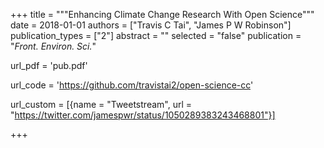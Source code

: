 +++
title = """Enhancing Climate Change Research With Open Science"""
date = 2018-01-01
authors = ["Travis C Tai", "James P W Robinson"]
publication_types = ["2"]
abstract = ""
selected = "false"
publication = "*Front. Environ. Sci.*"

url_pdf = 'pub.pdf'

url_code = 'https://github.com/travistai2/open-science-cc'

url_custom = [{name = "Tweetstream", url = "https://twitter.com/jamespwr/status/1050289383243468801"}]

+++

